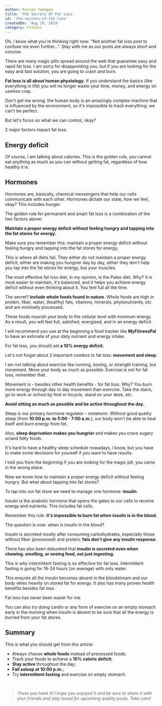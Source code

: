 ```yaml
---
author: Razvan Tomegea
title: 'The Secrets Of Fat Loss'
id: 'the-secrets-of-fat-loss'
createdOn: 'Aug 10, 2019'
category: Fitness
---
```


Oh, I know what you're thinking right now: "Not another fat loss post to confuse me even further...". Stay with me as our posts are always short and concise.

There are many magic pills spread around the web that guarantee easy and rapid fat loss. I am sorry for disappointing you, but if you are looking for the easy and fast solution, you are going to crash and burn.

**Fat loss is all about human physiology.** If you understand the basics (like everything in life) you will no longer waste your time, money, and energy on useless crap.

Don't get me wrong, the human body is an amazingly complex machine that is influenced by the environment, so it's impossible to track everything; we can't be perfect.

But let's focus on what we can control, okay?

2 major factors impact fat loss:

## Energy deficit

Of course, I am talking about calories. This is the golden rule, you cannot eat anything as much as you can without getting fat, regardless of how healthy it is.

## Hormones

Hormones are, basically, chemical messengers that help our cells communicate with each other. Hormones dictate our state, how we feel, okay? This includes hunger.

The golden rule for permanent and smart fat loss is a combination of the two factors above:

**Maintain a proper energy deficit without feeling hungry and tapping into the fat stores for energy.**

Make sure you remember this: maintain a proper energy deficit without feeling hungry and tapping into the fat stores for energy.

This is where all diets fail. They either do not maintain a proper energy deficit, either are making you hungrier day by day, either they don't help you tap into the fat stores for energy, but your muscles.

The most effective fat loss diet, in my opinion, is the Paleo diet. Why? It is most easier to maintain, it's balanced, and it helps you achieve energy deficit without even thinking about it. You feel full all the time.

The secret? **Include whole foods found in nature**. Whole foods are high in protein, fiber, water, (healthy) fats, vitamins, minerals, phytonutrients, etc and are minimally processed.

These foods nourish your body to the cellular level with minimum energy. As a result, you will feel full, satisfied, energized, and in an energy deficit.

I will recommend you use at the beginning a food tracker like **MyFitnessPal** to have an estimate of your daily nutrient and energy intake.

For fat loss, you should set **a 10% energy deficit.**

Let's not forget about 2 important combos to fat loss: **movement and sleep**.

I am not talking about exercise like running, boxing, or strength training, but movement. Move your body as much as possible. Exercise is not for fat loss, remember that.

Movement is - besides other health benefits - for fat loss. Why? You burn more energy through day to day movement than exercise. Take the stairs, go to work or school by foot or bicycle, stand on your desk, etc.

**Avoid sitting as much as possible and be active throughout the day.**

Sleep is our primary hormone regulator - melatonin. Without good quality sleep (from **10:00 p.m. to 5:00 - 7:00 a.m.**), our body won't be able to heal itself and burn energy from fat.

Also, **sleep deprivation makes you hungrier** and makes you crave sugary or/and fatty foods.

It's hard to have a healthy sleep schedule nowadays, I know, but you have to make some decisions for yourself if you want to have results.

I told you from the beginning if you are looking for the magic pill, you came in the wrong place.

Now we know how to maintain a proper energy deficit without feeling hungry. But what about tapping into fat stores?

To tap into our fat store we need to manage one hormone: **insulin**.

Insulin is the anabolic hormone that opens the gates to our cells to receive energy and nutrients. This includes fat cells.

Remember this rule: **it's impossible to burn fat when insulin is in the blood.**

The question is now: when is insulin in the blood?

Insulin is secreted mostly after consuming carbohydrates, especially those without fiber (processed) and protein; **fats don't give any insulin response**.

There has also been debunked that **insulin is secreted even when chewing. smelling, or seeing food, not just ingesting.**

This is why intermittent fasting is so effective for fat loss. Intermittent fasting is going for 16-24 hours (on average) with only water.

This ensures all the insulin becomes absent in the bloodstream and our body relies heavily on stored fat for energy. It also has many proven health benefits besides fat loss.

Fat loss has never been easier for me.

You can also try doing cardio or any form of exercise on an empty stomach early in the morning when insulin is absent to be sure that all the energy is burned from your fat stores.

## Summary

This is what you should get from this article:
 - Always choose **whole foods** instead of processed foods;
 - Track your foods to achieve a **10% caloric deficit**;
 - **Stay active** throughout the day;
 - **Fall asleep at 10:00 p.m.**;
 - Try **intermittent fasting** and exercise on empty stomach.

<br>

> *There you have it! I hope you enjoyed it and be sure to share it with your friends and stay tuned for upcoming quality posts. Take care!*
